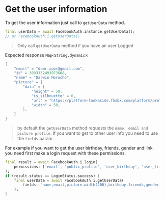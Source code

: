 
# Get the user information
To get the user information just call to `getUserData` method.

```dart
final userData = await FacebookAuth.instance.getUserData();
// or FacebookAuth.i.getUserData()
```

> Only call `getUserData` method if you have an user Logged

Expected response `Map<String,dynamic>`:

```dart
{
    "email" = "dsmr.apps@gmail.com",
    "id" = 3003332493073668,
    "name" = "Darwin Morocho",
    "picture" = {
        "data" = {
            "height" = 50,
            "is_silhouette" = 0,
            "url" = "https://platform-lookaside.fbsbx.com/platform/profilepic/?asid=3003332493073668",
            "width" = 50,
        },
    }
}
```

> by default the `getUserData` method requests the `name, email and picture profile`. If you want to get to other user info you need to use the `fields` param.

For example if you want to get the user birthday, friends, gender and link you need first make a login request with these permissions.

```dart
final result = await FacebookAuth.i.login(
    permissions: ['email', 'public_profile', 'user_birthday', 'user_friends', 'user_gender', 'user_link'],
);
if (result.status == LoginStatus.success) {
    final userData = await FacebookAuth.i.getUserData(
        fields: "name,email,picture.width(200),birthday,friends,gender,link",
    );
}
```
